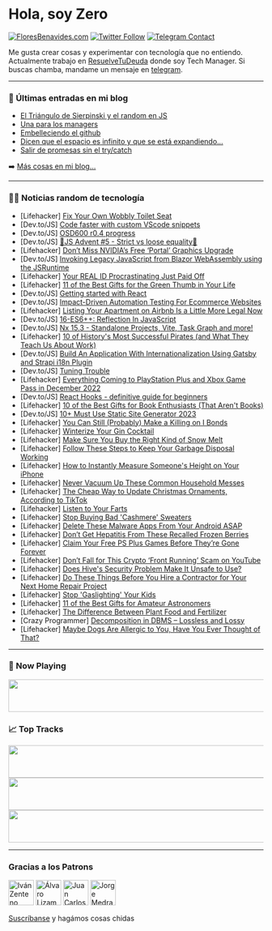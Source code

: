 # Hola, soy Zero

[![FloresBenavides.com](https://img.shields.io/website?down_message=oops&label=MiBlog&style=for-the-badge&up_message=online&url=https%3A%2F%2Ffloresbenavides.com)](https://floresbenavides.com) [![Twitter Follow](https://img.shields.io/twitter/follow/ZeroDragon?color=%231DA1F2&label=Follow&logo=twitter&logoColor=ffffff&style=for-the-badge)](https://twitter.com/zerodragon) [![Telegram Contact](https://img.shields.io/badge/escr%C3%ADbeme-ZeroDragon-%2326A5E4?style=for-the-badge&logo=telegram)](https://t.me/zerodragon)

Me gusta crear cosas y experimentar con tecnología que no entiendo.
Actualmente trabajo en [ResuelveTuDeuda](http://github.com/resuelve) donde soy Tech Manager.
Si buscas chamba, mandame un mensaje en [telegram](https://t.me/zerodragon).

---

### 📕 Últimas entradas en mi blog
<!-- BLOG-POST-LIST:START -->
- [El Triángulo de Sierpinski y el random en JS](https://floresbenavides.com/el-triangulo-de-sierpinski-y-el-random-en-js/)
- [Una para los managers](https://floresbenavides.com/una-para-los-managers/)
- [Embelleciendo el github](https://floresbenavides.com/embelleciendo-el-github/)
- [Dicen que el espacio es infinito y que se está expandiendo…](https://floresbenavides.com/dicen-que-el-espacio-es-infinito-y-que-se-esta-expandiendo/)
- [Salir de promesas sin el try/catch](https://floresbenavides.com/salir-de-promesas-sin-el-try-catch/)
<!-- BLOG-POST-LIST:END -->

➡️ [Más cosas en mi blog...](https://floresbenavides.com)

---

### 👨‍💻 Noticias random de tecnología
<!-- TECH-POSTS:START -->
- [Lifehacker] [Fix Your Own Wobbly Toilet Seat](https://lifehacker.com/fix-your-own-wobbly-toilet-seat-1849857567)
- [Dev.to/JS] [Code faster with custom VScode snippets](https://dev.to/antoine_m/code-faster-with-custom-vscode-snippets-4j79)
- [Dev.to/JS] [OSD600 r0.4 progress](https://dev.to/dadolhay/osd600-r04-progress-3612)
- [Dev.to/JS] [🎄JS Advent #5 - Strict vs loose equality🎄](https://dev.to/jtlavs/js-advent-5-strict-vs-loose-equality-38h8)
- [Lifehacker] [Don’t Miss NVIDIA’s Free ‘Portal’ Graphics Upgrade](https://lifehacker.com/don-t-miss-nvidia-s-free-portal-graphics-upgrade-1849858421)
- [Dev.to/JS] [Invoking Legacy JavaScript from Blazor WebAssembly using the JSRuntime](https://dev.to/aztecconsulting/invoking-legacy-javascript-from-blazor-webassembly-using-the-jsruntime-1df3)
- [Lifehacker] [Your REAL ID Procrastinating Just Paid Off](https://lifehacker.com/your-real-id-procrastinating-just-paid-off-1849858524)
- [Lifehacker] [11 of the Best Gifts for the Green Thumb in Your Life](https://lifehacker.com/11-of-the-best-gifts-for-the-green-thumb-in-your-life-1849857506)
- [Dev.to/JS] [Getting started with React](https://dev.to/codenay/getting-started-with-react-1dia)
- [Dev.to/JS] [Impact-Driven Automation Testing For Ecommerce Websites](https://dev.to/lambdatest/impact-driven-automation-testing-for-ecommerce-websites-1gbl)
- [Lifehacker] [Listing Your Apartment on Airbnb Is a Little More Legal Now](https://lifehacker.com/listing-your-apartment-on-airbnb-is-a-little-more-legal-1849853450)
- [Dev.to/JS] [16-ES6++: Reflection In JavaScript](https://dev.to/hassanzohdy/16-es6-reflection-in-javascript-18p2)
- [Dev.to/JS] [Nx 15.3 - Standalone Projects, Vite, Task Graph and more!](https://dev.to/nx/nx-153-standalone-projects-vite-task-graph-and-more-49ic)
- [Lifehacker] [10 of History&#39;s Most Successful Pirates &lpar;and What They Teach Us About Work&rpar;](https://lifehacker.com/10-of-the-most-successful-pirates-and-what-they-teach-1849857211)
- [Dev.to/JS] [Build An Application With Internationalization Using Gatsby and Strapi i18n Plugin](https://dev.to/strapi/build-an-application-with-internationalization-using-gatsby-and-strapi-i18n-plugin-19df)
- [Dev.to/JS] [Tuning Trouble](https://dev.to/rmion/tuning-trouble-4g2l)
- [Lifehacker] [Everything Coming to PlayStation Plus and Xbox Game Pass in December 2022](https://lifehacker.com/everything-coming-to-playstation-plus-and-xbox-game-pas-1849856381)
- [Dev.to/JS] [React Hooks - definitive guide for beginners](https://dev.to/meatboy/react-hooks-definitive-guide-for-beginners-3817)
- [Lifehacker] [10 of the Best Gifts for Book Enthusiasts &lpar;That Aren&#39;t Books&rpar;](https://lifehacker.com/10-of-the-best-gifts-for-book-enthusiasts-that-arent-b-1849854507)
- [Dev.to/JS] [10+ Must Use Static Site Generator 2023](https://dev.to/theme_selection/static-site-generator-1fp4)
- [Lifehacker] [You Can Still &lpar;Probably&rpar; Make a Killing on I Bonds](https://lifehacker.com/you-can-still-probably-make-a-killing-on-i-bonds-1849855295)
- [Lifehacker] [Winterize Your Gin Cocktail](https://lifehacker.com/winterize-your-gin-cocktail-1849855357)
- [Lifehacker] [Make Sure You Buy the Right Kind of Snow Melt](https://lifehacker.com/make-sure-you-buy-the-right-kind-of-snow-melt-1849854066)
- [Lifehacker] [Follow These Steps to Keep Your Garbage Disposal Working](https://lifehacker.com/follow-these-steps-to-keep-your-garbage-disposal-workin-1849853488)
- [Lifehacker] [How to Instantly Measure Someone&#39;s Height on Your iPhone](https://lifehacker.com/how-to-instantly-measure-someones-height-on-your-iphone-1849854921)
- [Lifehacker] [Never Vacuum Up These Common Household Messes](https://lifehacker.com/never-vacuum-up-these-common-household-messes-1849853932)
- [Lifehacker] [The Cheap Way to Update Christmas Ornaments, According to TikTok](https://lifehacker.com/the-cheap-way-to-update-christmas-ornaments-according-1849854018)
- [Lifehacker] [Listen to Your Farts](https://lifehacker.com/listen-to-your-farts-1849853421)
- [Lifehacker] [Stop Buying Bad &#39;Cashmere&#39; Sweaters](https://lifehacker.com/stop-buying-bad-cashmere-sweaters-1849854041)
- [Lifehacker] [Delete These Malware Apps From Your Android ASAP](https://lifehacker.com/delete-these-malware-apps-from-your-android-asap-1849854104)
- [Lifehacker] [Don’t Get Hepatitis From These Recalled Frozen Berries](https://lifehacker.com/don-t-get-hepatitis-from-these-recalled-frozen-berries-1849853884)
- [Lifehacker] [Claim Your Free PS Plus Games Before They’re Gone Forever](https://lifehacker.com/claim-your-free-ps-plus-games-before-they-re-gone-forev-1849853454)
- [Lifehacker] [Don’t Fall for This Crypto ‘Front Running’ Scam on YouTube](https://lifehacker.com/don-t-fall-for-this-crypto-front-running-scam-on-yout-1849849521)
- [Lifehacker] [Does Hive&#39;s Security Problem Make It Unsafe to Use?](https://lifehacker.com/does-hives-security-problem-make-it-unsafe-to-use-1849849175)
- [Lifehacker] [Do These Things Before You Hire a Contractor for Your Next Home Repair Project](https://lifehacker.com/do-these-things-before-you-hire-a-contractor-for-your-n-1849853328)
- [Lifehacker] [Stop &#39;Gaslighting&#39; Your Kids](https://lifehacker.com/stop-gaslighting-your-kids-1849852275)
- [Lifehacker] [11 of the Best Gifts for Amateur Astronomers](https://lifehacker.com/11-of-the-best-gifts-for-amateur-astronomers-1849849765)
- [Lifehacker] [The Difference Between Plant Food and Fertilizer](https://lifehacker.com/the-difference-between-plant-food-and-fertilizer-1849842660)
- [Crazy Programmer] [Decomposition in DBMS – Lossless and Lossy](https://www.thecrazyprogrammer.com/2022/12/decomposition-in-dbms.html)
- [Lifehacker] [Maybe Dogs Are Allergic to You, Have You Ever Thought of That?](https://lifehacker.com/maybe-dogs-are-allergic-to-you-have-you-ever-thought-o-1849842681)<!-- TECH-POSTS:END -->

---

### 🎵 Now Playing
<a href="https://spotify-now-playing-dun.vercel.app/now-playing?open"><img src="https://spotify-now-playing-dun.vercel.app/now-playing" width="540" height="64"></a>

### 📈 Top Tracks
<a href="https://spotify-now-playing-dun.vercel.app/top-tracks?i=1&open"><img src="https://spotify-now-playing-dun.vercel.app/top-tracks?i=1" width="540" height="64"></a>
<a href="https://spotify-now-playing-dun.vercel.app/top-tracks?i=2&open"><img src="https://spotify-now-playing-dun.vercel.app/top-tracks?i=2" width="540" height="64"></a>
<a href="https://spotify-now-playing-dun.vercel.app/top-tracks?i=3&open"><img src="https://spotify-now-playing-dun.vercel.app/top-tracks?i=3" width="540" height="64"></a>

---

### Gracias a los Patrons
[<img src="https://avatars.githubusercontent.com/u/243380?v=4" alt="Iván Zenteno" width="50px">](https://github.com/k001) [<img src="https://avatars.githubusercontent.com/u/19955639?v=4" alt="Álvaro Lizama" width="50px">](https://github.com/alvarolizama) [<img src="https://avatars.githubusercontent.com/u/2718753?v=4" alt="Juan Carlos Ruiz" width="50px">](https://github.com/JuanCrg90) [<img src="https://avatars.githubusercontent.com/u/37025?v=4" alt="Jorge Medrano" width="50px">](https://github.com/h1pp1e) 

[Suscríbanse](https://www.patreon.com/zerodragon) y hagámos cosas chidas
